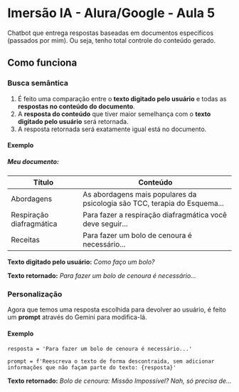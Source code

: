 # Imersão IA - Alura/Google - Aula 5

Chatbot que entrega respostas baseadas em documentos específicos (passados por mim). Ou seja, tenho total controle do conteúdo gerado.

## Como funciona
### Busca semântica
1. É feito uma comparação entre o **texto digitado pelo usuário** e todas as **respostas no conteúdo do documento**.
2. A **resposta do conteúdo** que tiver maior semelhança com o **texto digitado pelo usuário** será retornada.
3. A resposta retornada será exatamente igual está no documento.

#### Exemplo
##### Meu documento:
|Título|Conteúdo|
|------|--------|
|Abordagens|As abordagens mais populares da psicologia são TCC, terapia do Esquema...|
|Respiração diafragmática|Para fazer a respiração diafragmática você deve seguir...|
|Receitas|Para fazer um bolo de cenoura é necessário...|

**Texto digitado pelo usuário:** *Como faço um bolo?*

**Texto retornado:** *Para fazer um bolo de cenoura é necessário...*

### Personalização
Agora que temos uma resposta escolhida para devolver ao usuário, é feito um **prompt** através do Gemini para modifica-lá.

#### Exemplo
```
resposta = 'Para fazer um bolo de cenoura é necessário...'

prompt = f'Reescreva o texto de forma descontraida, sem adicionar informações que não façam parte do texto: {resposta}'
```

**Texto retornado:** *Bolo de cenoura: Missão Impossível? Nah, só precisa de...*
